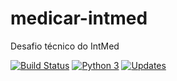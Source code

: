 # medicar-intmed
Desafio técnico do IntMed

[![Build Status](https://travis-ci.com/alvesgabriel/medicar-intmed.svg?branch=master)](https://travis-ci.com/alvesgabriel/medicar-intmed)
[![Python 3](https://pyup.io/repos/github/alvesgabriel/medicar-intmed/python-3-shield.svg)](https://pyup.io/repos/github/alvesgabriel/medicar-intmed/)
[![Updates](https://pyup.io/repos/github/alvesgabriel/medicar-intmed/shield.svg)](https://pyup.io/repos/github/alvesgabriel/medicar-intmed/)
